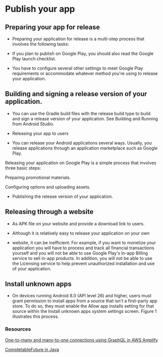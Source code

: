 # Publish your app 

## Preparing your app for release
- Preparing your application for release is a multi-step process that involves the following tasks:

 - If you plan to publish on Google Play, you should also read the Google Play launch checklist. 

- You have to configure several other settings to meet Google Play requirements or accommodate whatever method you're using to release your application.


## Building and signing a release version of your application.
- You can use the Gradle build files with the release build type to build and sign a release version of your application. See Building and Running from Android Studio.

- Releasing your app to users
- You can release your Android applications several ways. Usually, you release applications through an application marketplace such as Google Play.

Releasing your application on Google Play is a simple process that involves three basic steps:

Preparing promotional materials.

Configuring options and uploading assets.


- Publishing the release version of your application.


## Releasing through a website
- As APK file on your website and provide a download link to users.


-  Although it is relatively easy to release your application on your own
 - website, it can be inefficient. For example, if you want to monetize your application you will have to process and track all financial transactions yourself and you will not be able to use Google Play's In-app Billing service to sell in-app products. In addition, you will not be able to use the Licensing service to help prevent unauthorized installation and use of your application.

## Install unknown apps
- On devices running Android 8.0 (API level 26) and higher, users must grant permission to install apps from a source that isn't a first-party app store. To do so, they must enable the Allow app installs setting for that source within the Install unknown apps system settings screen. Figure 1 illustrates this process.


### Resources

[One-to-many and many-to-one connections using GraphQL in AWS Amplify ](https://docs.amplify.aws/cli/graphql/data-modeling/#has-many-relationship)  

[CompletableFuture in Java](https://www.baeldung.com/java-completablefuture)  
